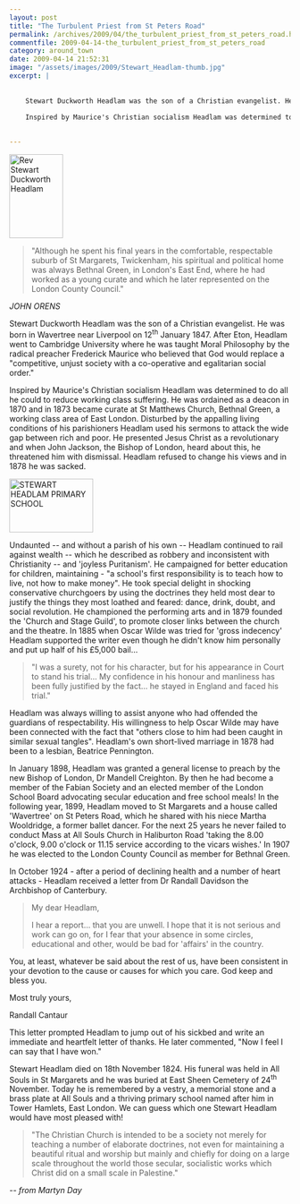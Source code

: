 ```yaml
---
layout: post
title: "The Turbulent Priest from St Peters Road"
permalink: /archives/2009/04/the_turbulent_priest_from_st_peters_road.html
commentfile: 2009-04-14-the_turbulent_priest_from_st_peters_road
category: around_town
date: 2009-04-14 21:52:31
image: "/assets/images/2009/Stewart_Headlam-thumb.jpg"
excerpt: |
    
    
    Stewart Duckworth Headlam was the son of a Christian evangelist. He was born in Wavertree near Liverpool on 12<sup>th</sup> January 1847. After Eton, Headlam went to Cambridge University where he was taught Moral Philosophy by the radical preacher Frederick Maurice who believed that God would replace a "competitive, unjust society with a co-operative and egalitarian social order."
    
    Inspired by Maurice's Christian socialism Headlam was determined to do all he could to reduce working class suffering. He was ordained as a deacon in 1870 and in 1873 became curate at St Matthews Church, Bethnal Green, a working class area of East London. Disturbed by the appalling living conditions of his parishioners Headlam used his sermons to attack the wide gap between rich and poor. He presented Jesus Christ as a revolutionary and when John Jackson, the Bishop of London, heard about this, he threatened him with dismissal. Headlam refused to change his views and in 1878 he was sacked.
    

---
```


<a href="/assets/images/2009/Stewart_Headlam.jpg"><img src="/assets/images/2009/Stewart_Headlam-thumb.jpg" width="96" height="150" alt="Rev Stewart Duckworth Headlam" class="photo right" /></a>

> "Although he spent his final years in the comfortable, respectable suburb of St Margarets, Twickenham, his spiritual and political home was always Bethnal Green, in London's East End, where he had worked as a young curate and which he later represented on the London County Council."

<cite>JOHN ORENS</cite>

Stewart Duckworth Headlam was the son of a Christian evangelist. He was born in Wavertree near Liverpool on 12<sup>th</sup> January 1847. After Eton, Headlam went to Cambridge University where he was taught Moral Philosophy by the radical preacher Frederick Maurice who believed that God would replace a "competitive, unjust society with a co-operative and egalitarian social order."

Inspired by Maurice's Christian socialism Headlam was determined to do all he could to reduce working class suffering. He was ordained as a deacon in 1870 and in 1873 became curate at St Matthews Church, Bethnal Green, a working class area of East London. Disturbed by the appalling living conditions of his parishioners Headlam used his sermons to attack the wide gap between rich and poor. He presented Jesus Christ as a revolutionary and when John Jackson, the Bishop of London, heard about this, he threatened him with dismissal. Headlam refused to change his views and in 1878 he was sacked.

<a href="/assets/images/2009/schoolentrance003_000.jpg"><img src="/assets/images/2009/schoolentrance003_000-thumb.jpg" width="150" height="96" alt="STEWART HEADLAM PRIMARY SCHOOL" class="photo right" /></a>

Undaunted -- and without a parish of his own -- Headlam continued to rail against wealth -- which he described as robbery and inconsistent with Christianity -- and 'joyless Puritanism'. He campaigned for better education for children, maintaining - "a school's first responsibility is to teach how to live, not how to make money". He took special delight in shocking conservative churchgoers by using the doctrines they held most dear to justify the things they most loathed and feared: dance, drink, doubt, and social revolution. He championed the performing arts and in 1879 founded the 'Church and Stage Guild', to promote closer links between the church and the theatre. In 1885 when Oscar Wilde was tried for 'gross indecency' Headlam supported the writer even though he didn't know him personally and put up half of his £5,000 bail...

> "I was a surety, not for his character, but for his appearance in Court to stand his trial... My confidence in his honour and manliness has been fully justified by the fact... he stayed in England and faced his trial."

Headlam was always willing to assist anyone who had offended the guardians of respectability. His willingness to help Oscar Wilde may have been connected with the fact that "others close to him had been caught in similar sexual tangles". Headlam's own short-lived marriage in 1878 had been to a lesbian, Beatrice Pennington.

In January 1898, Headlam was granted a general license to preach by the new Bishop of London, Dr Mandell Creighton. By then he had become a member of the Fabian Society and an elected member of the London School Board advocating secular education and free school meals! In the following year, 1899, Headlam moved to St Margarets and a house called 'Wavertree' on St Peters Road, which he shared with his niece Martha Wooldridge, a former ballet dancer. For the next 25 years he never failed to conduct Mass at All Souls Church in Haliburton Road 'taking the 8.00 o'clock, 9.00 o'clock or 11.15 service according to the vicars wishes.' In 1907 he was elected to the London County Council as member for Bethnal Green.

In October 1924 - after a period of declining health and a number of heart attacks - Headlam received a letter from Dr Randall Davidson the Archbishop of Canterbury.

> My dear Headlam,
> 
> I hear a report... that you are unwell. I hope that it is not serious and work can go on, for I fear that your absence in some circles, educational and other, would be bad for 'affairs' in the country.

You, at least, whatever be said about the rest of us, have been consistent in your devotion to the cause or causes for which you care. God keep and bless you.

Most truly yours,

Randall Cantaur

This letter prompted Headlam to jump out of his sickbed and write an immediate and heartfelt letter of thanks. He later commented, "Now I feel I can say that I have won."

Stewart Headlam died on 18th November 1824. His funeral was held in All Souls in St Margarets and he was buried at East Sheen Cemetery of 24<sup>th</sup> November. Today he is remembered by a vestry, a memorial stone and a brass plate at All Souls and a thriving primary school named after him in Tower Hamlets, East London. We can guess which one Stewart Headlam would have most pleased with!

> "The Christian Church is intended to be a society not merely for teaching a number of elaborate doctrines, not even for maintaining a beautiful ritual and worship but mainly and chiefly for doing on a large scale throughout the world those secular, socialistic works which Christ did on a small scale in Palestine."

<cite>-- from Martyn Day</cite>
